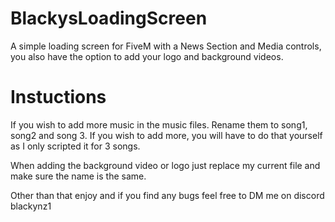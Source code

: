 # BlackysLoadingScreen
A simple loading screen for FiveM with a News Section and Media controls, you also have the option to add your logo and background videos.


# Instuctions

If you wish to add more music in the music files. Rename them to song1, song2 and song 3. If you wish to add more, you will have to do that yourself as I only scripted it for 3 songs.

When adding the background video or logo just replace my current file and make sure the name is the same.

Other than that enjoy and if you find any bugs feel free to DM me on discord blackynz1
